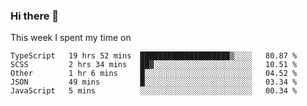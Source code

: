 ### Hi there 👋

<!--
**qiruohan/qiruohan** is a ✨ _special_ ✨ repository because its `README.md` (this file) appears on your GitHub profile.

Here are some ideas to get you started:

- 🔭 I’m currently working on ...
- 🌱 I’m currently learning ...
- 👯 I’m looking to collaborate on ...
- 🤔 I’m looking for help with ...
- 💬 Ask me about ...
- 📫 How to reach me: ...
- 😄 Pronouns: ...
- ⚡ Fun fact: ...
-->

This week I spent my time on 
<!--START_SECTION:waka-->
```text
TypeScript   19 hrs 52 mins  ████████████████████▒░░░░   80.87 % 
SCSS         2 hrs 34 mins   ██▓░░░░░░░░░░░░░░░░░░░░░░   10.51 % 
Other        1 hr 6 mins     █░░░░░░░░░░░░░░░░░░░░░░░░   04.52 % 
JSON         49 mins         █░░░░░░░░░░░░░░░░░░░░░░░░   03.34 % 
JavaScript   5 mins          ░░░░░░░░░░░░░░░░░░░░░░░░░   00.34 % 
```
<!--END_SECTION:waka-->
